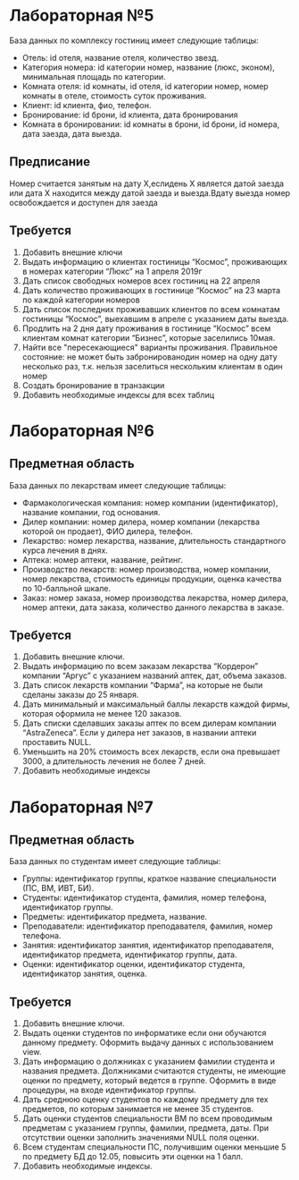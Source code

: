 # Лабораторная №5

База данных по комплексу гостиниц имеет следующие таблицы:

- Отель: id отеля, название отеля, количество звезд.
- Категория номера: id категории номер, название (люкс, эконом), минимальная площадь по категории.
- Комната отеля: id комнаты, id отеля, id категории номер, номер комнаты в отеле, стоимость суток проживания.
- Клиент: id клиента, фио, телефон.
- Бронирование: id брони, id клиента, дата бронирования
- Комната в бронировании: id комнаты в брони, id брони, id номера, дата заезда, дата выезда.

## Предписание

Номер считается занятым на дату Х,еслидень Х является датой заезда или дата Х находится между датой заезда и выезда.Вдату выезда номер освобождается и доступен для заезда

## Требуется

1. Добавить внешние ключи
2. Выдать информацию о клиентах гостиницы “Космос”, проживающих в номерах категории “Люкс” на 1 апреля 2019г
3. Дать список свободных номеров всех гостиниц на 22 апреля
4. Дать количество проживающих в гостинице “Космос” на 23 марта по каждой категории номеров
5. Дать список последних проживавших клиентов по всем комнатам гостиницы “Космос”, выехавшим в апреле с указанием даты выезда.
6. Продлить на 2 дня дату проживания в гостинице “Космос” всем клиентам комнат категории “Бизнес”, которые заселились 10мая.
7. Найти все "пересекающиеся" варианты проживания. Правильное состояние: не может быть забронированодин номер на одну дату несколько раз, т.к. нельзя заселиться нескольким клиентам в один номер
8. Создать бронирование в транзакции
9. Добавить необходимые индексы для всех таблиц

# Лабораторная №6

## Предметная область

База данных по лекарствам имеет следующие таблицы:

- Фармакологическая компания: номер компании (идентификатор), название компании, год основания.
- Дилер компании: номер дилера, номер компании (лекарства которой он продает), ФИО дилера, телефон.
- Лекарство: номер лекарства, название, длительность стандартного курса лечения в днях.
- Аптека: номер аптеки, название, рейтинг.
- Производство лекарств: номер производства, номер компании, номер лекарства, стоимость единицы продукции, оценка
  качества по 10-балльной шкале.
- Заказ: номер заказа, номер производства лекарства, номер дилера, номер аптеки, дата заказа, количество данного
  лекарства в заказе.

## Требуется

1. Добавить внешние ключи.
2. Выдать информацию по всем заказам лекарства “Кордерон” компании “Аргус” с указанием названий аптек, дат, объема
   заказов.
3. Дать список лекарств компании “Фарма”, на которые не были сделаны заказы до 25 января.
4. Дать минимальный и максимальный баллы лекарств каждой фирмы, которая оформила не менее 120 заказов.
5. Дать списки сделавших заказы аптек по всем дилерам компании “AstraZeneca”. Если у дилера нет заказов, в названии
   аптеки проставить NULL.
6. Уменьшить на 20% стоимость всех лекарств, если она превышает 3000, а длительность лечения не более 7 дней.
7. Добавить необходимые индексы



# Лабораторная №7

## Предметная область

База данных по студентам имеет следующие таблицы:

- Группы: идентификатор группы, краткое название специальности (ПС, ВМ, ИВТ, БИ).
- Студенты: идентификатор студента, фамилия, номер телефона, идентификатор группы.
- Предметы: идентификатор предмета, название.
- Преподаватели: идентификатор преподавателя, фамилия, номер телефона.
- Занятия: идентификатор занятия, идентификатор преподавателя, идентификатор предмета, идентификатор группы, дата.
- Оценки: идентификатор оценки, идентификатор студента, идентификатор занятия, оценка.

## Требуется

1. Добавить внешние ключи.
2. Выдать оценки студентов по информатике если они обучаются данному предмету. Оформить выдачу данных с использованием
   view.
3. Дать информацию о должниках с указанием фамилии студента и названия предмета. Должниками считаются студенты, не
   имеющие оценки по предмету, который ведется в группе. Оформить в виде процедуры, на входе идентификатор группы.
4. Дать среднюю оценку студентов по каждому предмету для тех предметов, по которым занимается не менее 35 студентов.
5. Дать оценки студентов специальности ВМ по всем проводимым предметам с указанием группы, фамилии, предмета, даты. При
   отсутствии оценки заполнить значениями NULL поля оценки.
6. Всем студентам специальности ПС, получившим оценки меньшие 5 по предмету БД до 12.05, повысить эти оценки на 1 балл.
7. Добавить необходимые индексы.